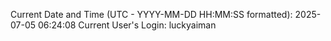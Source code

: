 Current Date and Time (UTC - YYYY-MM-DD HH:MM:SS formatted): 2025-07-05 06:24:08
Current User's Login: luckyaiman
